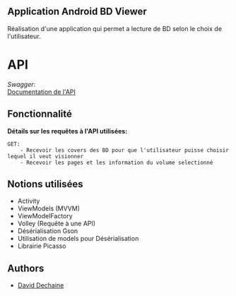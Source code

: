 ## Application Android BD Viewer
Réalisation d'une application qui permet a lecture de BD selon le choix de l'utilisateur.
# API
*Swagger*:  
[Documentation de l'API](https://comicstoreapi.herokuapp.com/)
## Fonctionnalité
**Détails sur les requêtes à l'API utilisées:**

    GET: 
        - Recevoir les covers des BD pour que l'utilisateur puisse choisir lequel il veut visionner
        - Recevoir les pages et les information du volume selectionné

    
## Notions utilisées
- Activity
- ViewModels (MVVM)
- ViewModelFactory
- Volley (Requête à une API)
- Désérialisation Gson
- Utilisation de models pour Désérialisation
- Librairie Picasso

## Authors

- [David Dechaine](https://github.com/DavidDechaine)

